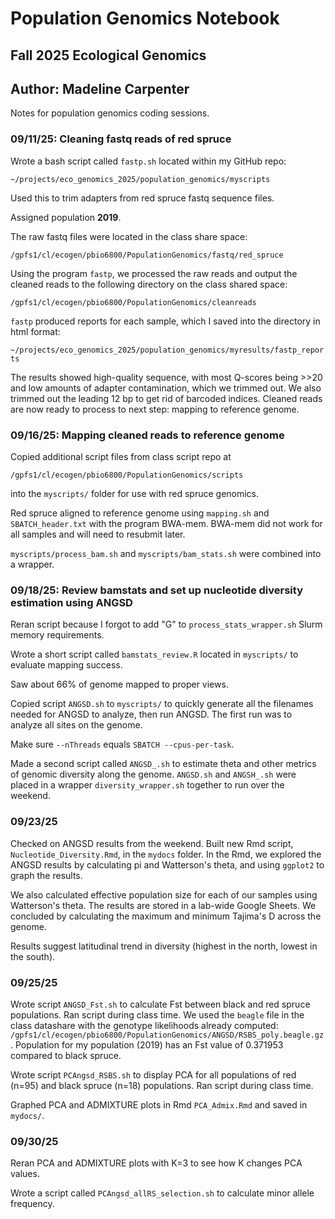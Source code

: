 # Population Genomics Notebook

## Fall 2025 Ecological Genomics

## Author: Madeline Carpenter

Notes for population genomics coding sessions.

### 09/11/25: Cleaning fastq reads of red spruce

Wrote a bash script called `fastp.sh` located within my GitHub repo:

`~/projects/eco_genomics_2025/population_genomics/myscripts`

Used this to trim adapters from red spruce fastq sequence files.

Assigned population **2019**.

The raw fastq files were located in the class share space:

`/gpfs1/cl/ecogen/pbio6800/PopulationGenomics/fastq/red_spruce`

Using the program `fastp`, we processed the raw reads and output the cleaned reads to the following directory on the class shared space:

`/gpfs1/cl/ecogen/pbio6800/PopulationGenomics/cleanreads`

`fastp` produced reports for each sample, which I saved into the directory in html format:

`~/projects/eco_genomics_2025/population_genomics/myresults/fastp_reports`

The results showed high-quality sequence, with most Q-scores being >>20 and low amounts of adapter contamination, which we trimmed out. We also trimmed out the leading 12 bp to get rid of barcoded indices. Cleaned reads are now ready to process to next step: mapping to reference genome.


### 09/16/25: Mapping cleaned reads to reference genome

Copied additional script files from class script repo at 

`/gpfs1/cl/ecogen/pbio6800/PopulationGenomics/scripts`

into the `myscripts/` folder for use with red spruce genomics.

Red spruce aligned to reference genome using `mapping.sh` and `SBATCH_header.txt` with the program BWA-mem. BWA-mem did not work for all samples and will need to resubmit later.

`myscripts/process_bam.sh` and `myscripts/bam_stats.sh` were combined into a wrapper.


### 09/18/25: Review bamstats and set up nucleotide diversity estimation using ANGSD

Reran script because I forgot to add "G" to `process_stats_wrapper.sh` Slurm memory requirements.

Wrote a short script called `bamstats_review.R` located in `myscripts/` to evaluate mapping success.

Saw about 66% of genome mapped to proper views.

Copied script `ANGSD.sh` to `myscripts/` to quickly generate all the filenames needed for ANGSD to analyze, then run ANGSD. The first run was to analyze all sites on the genome.

Make sure `--nThreads` equals `SBATCH --cpus-per-task`.

Made a second script called `ANGSD_.sh` to estimate theta and other metrics of genomic diversity along the genome. `ANGSD.sh` and `ANGSH_.sh` were placed in a wrapper `diversity_wrapper.sh` together to run over the weekend.

### 09/23/25
Checked on ANGSD results from the weekend. Built new Rmd script, `Nucleotide_Diversity.Rmd`, in the `mydocs` folder. In the Rmd, we explored the ANGSD results by calculating pi and Watterson's theta, and using `ggplot2` to graph the results.

We also calculated effective population size for each of our samples using Watterson's theta. The results are stored in a lab-wide Google Sheets. We concluded by calculating the maximum and minimum Tajima's D across the genome.

Results suggest latitudinal trend in diversity (highest in the north, lowest in the south).

### 09/25/25
Wrote script `ANGSD_Fst.sh` to calculate Fst between black and red spruce populations. Ran script during class time. We used the `beagle` file in the class datashare with the genotype likelihoods already computed: `/gpfs1/cl/ecogen/pbio6800/PopulationGenomics/ANGSD/RSBS_poly.beagle.gz`. Population for my population (2019) has an Fst value of 0.371953 compared to black spruce.

Wrote script `PCAngsd_RSBS.sh` to display PCA for all populations of red (n=95) and black spruce (n=18) populations. Ran script during class time.

Graphed PCA and ADMIXTURE plots in Rmd `PCA_Admix.Rmd` and saved in `mydocs/`.

### 09/30/25
Reran PCA and ADMIXTURE plots with K=3 to see how K changes PCA values.

Wrote a script called `PCAngsd_allRS_selection.sh` to calculate minor allele frequency.







